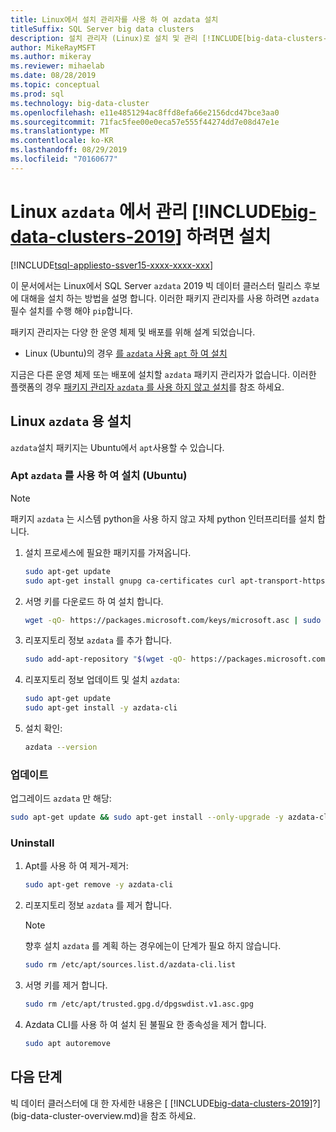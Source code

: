 ```yaml
---
title: Linux에서 설치 관리자를 사용 하 여 azdata 설치
titleSuffix: SQL Server big data clusters
description: 설치 관리자 (Linux)로 설치 및 관리 [!INCLUDE[big-data-clusters-2019](../includes/ssbigdataclusters-ver15.md)] (미리 보기) 하기 위해 azdata 도구를 설치 하는 방법에 대해 알아봅니다.
author: MikeRayMSFT
ms.author: mikeray
ms.reviewer: mihaelab
ms.date: 08/28/2019
ms.topic: conceptual
ms.prod: sql
ms.technology: big-data-cluster
ms.openlocfilehash: e11e4851294ac8ffd8efa66e2156dcd47bce3aa0
ms.sourcegitcommit: 71fac5fee00e0eca57e555f44274dd7e08d47e1e
ms.translationtype: MT
ms.contentlocale: ko-KR
ms.lasthandoff: 08/29/2019
ms.locfileid: "70160677"
---
```

# <a name="install-azdata-to-manage-includebig-data-clusters-2019includesssbigdataclusters-ss-novermd-on-linux"></a>Linux `azdata` 에서 관리 [!INCLUDE[big-data-clusters-2019](../includes/ssbigdataclusters-ss-nover.md)] 하려면 설치

[!INCLUDE[tsql-appliesto-ssver15-xxxx-xxxx-xxx](../includes/tsql-appliesto-ssver15-xxxx-xxxx-xxx.md)]

이 문서에서는 Linux에서 SQL Server `azdata` 2019 빅 데이터 클러스터 릴리스 후보에 대해을 설치 하는 방법을 설명 합니다. 이러한 패키지 관리자를 사용 하려면 `azdata` 필수 설치를 수행 해야 `pip`합니다.

패키지 관리자는 다양 한 운영 체제 및 배포를 위해 설계 되었습니다.

- Linux (Ubuntu)의 경우 [를 `azdata` 사용 `apt` 하 여 설치](#azdata-apt)

지금은 다른 운영 체제 또는 배포에 설치할 `azdata` 패키지 관리자가 없습니다. 이러한 플랫폼의 경우 [패키지 관리자 `azdata` 를 사용 하지 않고 설치](./deploy-install-azdata.md)를 참조 하세요.

## <a id="linux"></a>Linux `azdata` 용 설치

`azdata`설치 패키지는 Ubuntu에서 `apt`사용할 수 있습니다.

### <a id="azdata-apt"></a>Apt `azdata` 를 사용 하 여 설치 (Ubuntu)

>[!NOTE]
>패키지 `azdata` 는 시스템 python을 사용 하지 않고 자체 python 인터프리터를 설치 합니다.

1. 설치 프로세스에 필요한 패키지를 가져옵니다.

    ```bash
    sudo apt-get update
    sudo apt-get install gnupg ca-certificates curl apt-transport-https lsb-release -y
    ```

2. 서명 키를 다운로드 하 여 설치 합니다.

    ```bash
    wget -qO- https://packages.microsoft.com/keys/microsoft.asc | sudo apt-key add –
    ```

3. 리포지토리 정보 `azdata` 를 추가 합니다.

    ```bash
    sudo add-apt-repository "$(wget -qO- https://packages.microsoft.com/config/ubuntu/16.04/mssql-server-preview.list)"
    ```

4. 리포지토리 정보 업데이트 및 설치 `azdata`:

    ```bash
    sudo apt-get update
    sudo apt-get install -y azdata-cli
    ```

5. 설치 확인:

    ```bash
    azdata --version
    ```

### <a name="update"></a>업데이트

업그레이드 `azdata` 만 해당:

```bash
sudo apt-get update && sudo apt-get install --only-upgrade -y azdata-cli
```

### <a name="uninstall"></a>Uninstall

1. Apt를 사용 하 여 제거-제거:

    ```bash
    sudo apt-get remove -y azdata-cli
    ```

2. 리포지토리 정보 `azdata` 를 제거 합니다.

    >[!NOTE]
    >향후 설치 `azdata` 를 계획 하는 경우에는이 단계가 필요 하지 않습니다.

    ```bash
    sudo rm /etc/apt/sources.list.d/azdata-cli.list
    ```

3. 서명 키를 제거 합니다.

    ```bash
    sudo rm /etc/apt/trusted.gpg.d/dpgswdist.v1.asc.gpg
    ```

4. Azdata CLI를 사용 하 여 설치 된 불필요 한 종속성을 제거 합니다.

    ```bash
    sudo apt autoremove
    ```

## <a name="next-steps"></a>다음 단계

빅 데이터 클러스터에 대 한 자세한 내용은 [ [!INCLUDE[big-data-clusters-2019](../includes/ssbigdataclusters-ver15.md)]?](big-data-cluster-overview.md)을 참조 하세요.
